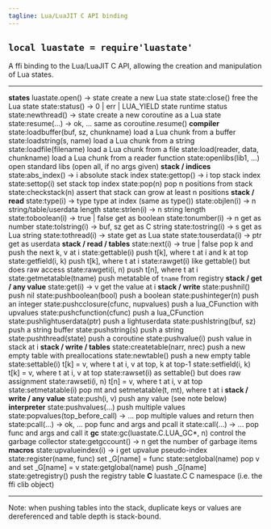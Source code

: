 ```yaml
---
tagline: Lua/LuaJIT C API binding
---
```


## `local luastate = require'luastate'`

A ffi binding to the Lua/LuaJIT C API, allowing the creation and manipulation
of Lua states.

--------------------------------------- --------------------------------------
__states__
luastate.open() -> state                create a new Lua state
state:close()                           free the Lua state
state:status() -> 0 | err | LUA_YIELD   state runtime status
state:newthread() -> state              create a new coroutine as a Lua state
state:resume(...) -> ok, ...            same as coroutine.resume()
__compiler__
state:loadbuffer(buf, sz, chunkname)    load a Lua chunk from a buffer
state:loadstring(s, name)               load a Lua chunk from a string
state:loadfile(filename)                load a Lua chunk from a file
state:load(reader, data, chunkname)     load a Lua chunk from a reader function
state:openlibs(lib1, ...)               open standard libs (open all, if no args given)
__stack / indices__
state:abs_index() -> i                  absolute stack index
state:gettop() -> i                     top stack index
state:settop(i)                         set stack top index
state:pop(n)                            pop n positions from stack
state:checkstack(n)                     assert that stack can grow at least n positions
__stack / read__
state:type(i) -> type                   type at index (same as type())
state:objlen(i) -> n                    string/table/userdata length
state:strlen(i) -> n                    string length
state:toboolean(i) -> true | false      get as boolean
state:tonumber(i) -> n                  get as number
state:tolstring(i) -> buf, sz           get as C string
state:tostring(i) -> s                  get as Lua string
state:tothread(i) -> state              get as Lua state
state:touserdata(i) -> ptr              get as userdata
__stack / read / tables__
state:next(i) -> true | false           pop k and push the next k, v at i
state:gettable(i)                       push t[k], where t at i and k at top
state:getfield(i, k)                    push t[k], where t at i
state:rawget(i)                         like gettable() but does raw access
state:rawgeti(i, n)                     push t[n], where t at i
state:getmetatable(tname)               push metatable of `tname` from registry
__stack / get / any value__
state:get(i) -> v                       get the value at i
__stack / write__
state:pushnil()                         push nil
state:pushboolean(bool)                 push a boolean
state:pushinteger(n)                    push an integer
state:pushcclosure(cfunc, nupvalues)    push a lua_CFunction with upvalues
state:pushcfunction(cfunc)              push a lua_CFunction
state:pushlightuserdata(ptr)            push a lightuserdata
state:pushlstring(buf, sz)              push a string buffer
state:pushstring(s)                     push a string
state:pushthread(state)                 push a coroutine
state:pushvalue(i)                      push value in stack at i
__stack / write / tables__
state:createtable(narr, nrec)           push a new empty table with preallocations
state:newtable()                        push a new empty table
state:settable(i)                       t[k] = v, where t at i, v at top, k at top-1
state:setfield(i, k)                    t[k] = v, where t at i, v at top
state:rawset(i)                         as settable() but does raw assignment
state:rawseti(i, n)                     t[n] = v, where t at i, v at top
state:setmetatable(i)                   pop mt and setmetatable(t, mt), where t at i
__stack / write / any value__
state:push(i, v)                        push any value (see note below)
__interpreter__
state:pushvalues(...)                   push multiple values
state:popvalues(top_before_call) -> ... pop multiple values and return then
state:pcall(...) -> ok, ...             pop func and args and pcall it
state:call(...) -> ...                  pop func and args and call it
__gc__
state:gc(luastate.C.LUA_GC*, n)         control the garbage collector
state:getgccount() -> n                 get the number of garbage items
__macros__
state:upvalueindex(i) -> i              get upvalue pseudo-index
state:register(name, func)              set _G[name] = func
state:setglobal(name)                   pop v and set _G[name] = v
state:getglobal(name)                   push _G[name]
state:getregistry()                     push the registry table
__C__
luastate.C                              C namespace (i.e. the ffi clib object)
--------------------------------------- --------------------------------------

Note: when pushing tables into the stack, duplicate keys or values
are dereferenced and table depth is stack-bound.
